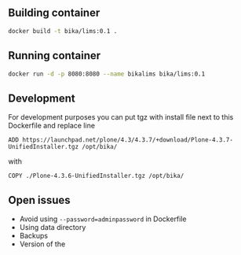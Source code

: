 ## Building container
```bash
docker build -t bika/lims:0.1 .
```

## Running container
```bash
docker run -d -p 8080:8080 --name bikalims bika/lims:0.1
```

## Development
For development purposes you can put tgz with install file next to this Dockerfile and replace line 
```
ADD https://launchpad.net/plone/4.3/4.3.7/+download/Plone-4.3.7-UnifiedInstaller.tgz /opt/bika/
```
with
```
COPY ./Plone-4.3.6-UnifiedInstaller.tgz /opt/bika/
```

## Open issues
* Avoid using `--password=adminpassword` in Dockerfile
* Using data directory
* Backups
* Version of the 
